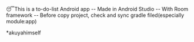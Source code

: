 😴This is a to-do-list Android app
 -- Made in Android Studio
 -- With Room framework
 -- Before copy project, check and sync gradle filed(especially module:app)

 *akuyahimself
